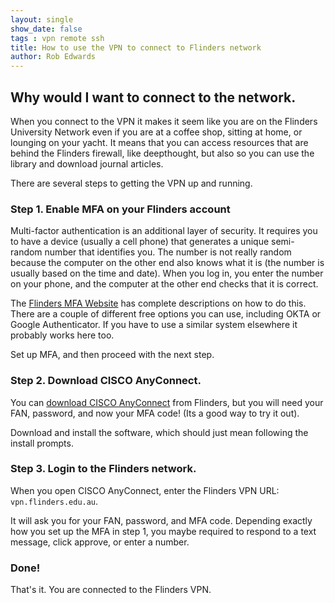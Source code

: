 ```yaml
---
layout: single
show_date: false
tags : vpn remote ssh
title: How to use the VPN to connect to Flinders network
author: Rob Edwards
---
```


## Why would I want to connect to the network.

When you connect to the VPN it makes it seem like you are on the Flinders University Network even if you are at a coffee shop, sitting at home, or lounging on your yacht. It means that you can access resources that are behind the Flinders firewall, like deepthought, but also so you can use the library and download journal articles.

There are several steps to getting the VPN up and running.

### Step 1. Enable MFA on your Flinders account

Multi-factor authentication is an additional layer of security. It requires you to have a device (usually a cell phone) that generates a unique semi-random number that identifies you. The number is not really random because the computer on the other end also knows what it is (the number is usually based on the time and date). When you log in, you enter the number on your phone, and the computer at the other end checks that it is correct.

The [Flinders MFA Website](https://students.flinders.edu.au/support/computing/mfa) has complete descriptions on how to do this. There are a couple of different free options you can use, including OKTA or Google Authenticator. If you have to use a similar system elsewhere it probably works here too.

Set up MFA, and then proceed with the next step.

### Step 2. Download CISCO AnyConnect. 

You can [download CISCO AnyConnect](https://vpn.flinders.edu.au/) from Flinders, but you will need your FAN, password, and now your MFA code! (Its a good way to try it out).

Download and install the software, which should just mean following the install prompts.


### Step 3. Login to the Flinders network.

When you open CISCO AnyConnect, enter the Flinders VPN URL: `vpn.flinders.edu.au`.

It will ask you for your FAN, password, and MFA code. Depending exactly how you set up the MFA in step 1, you maybe required to respond to a text message, click approve, or enter a number.


### Done!

That's it. You are connected to the Flinders VPN.




